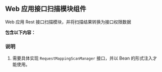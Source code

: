 ## Web 应用接口扫描模块组件

Web 应用 Rest 接口扫描模块，并将扫描结果转换为接口权限数据

**包含以下内容：**



### 说明

1. 需要具体实现 `RequestMappingScanManager` 接口，并以 Bean 的形式注入才能使用。